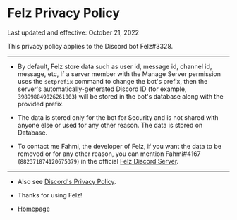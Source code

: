# Felz Privacy Policy

Last updated and effective: October 21, 2022

This privacy policy applies to the Discord bot Felz#3328.

---

- By default, Felz store data such as user id, message id, channel id, message, etc, If a server member with the Manage Server permission uses the `setprefix` command to change the bot's prefix, then the server's automatically-generated Discord ID (for example, `398998849026261003`) will be stored in the bot's database along with the provided prefix.

- The data is stored only for the bot for Security and is not shared with anyone else or used for any other reason. The data is stored on Database.

- To contact me Fahmi, the developer of Felz, if you want the data to be removed or for any other reason, you can mention Fahmi#4167 (`882371874120675379`) in the official [Felz Discord Server](https://discord.gg/VEpgPRSGCw).

---
- Also see [Discord's Privacy Policy](https://discord.com/privacy).

- Thanks for using Felz!

- [Homepage](/)
